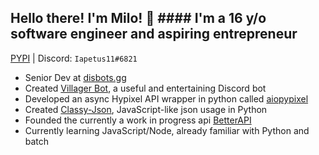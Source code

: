 ## Hello there<!-- general kenobi -->! I'm Milo! :wave: #### I'm a 16 y/o software engineer and aspiring entrepreneur
[PYPI](https://pypi.org/user/Iapetus11/) | Discord: `Iapetus11#6821`

* Senior Dev at [disbots.gg](https://disbots.gg/)
* Created [Villager Bot](https://github.com/Villager-Dev/Villager-Bot), a useful and entertaining Discord bot
* Developed an async Hypixel API wrapper in python called [aiopypixel](https://github.com/Villager-Dev/aiopypixel)
* Created [Classy-Json](https://github.com/Iapetus-11/Classy-Json), JavaScript-like json usage in Python
* Founded the currently a work in progress api [BetterAPI](https://github.com/Better-API)
* Currently learning JavaScript/Node, already familiar with Python and batch

<!--
### What languages do I know?
* Well acquainted with Python
* Some Java
* Some batch
* Currently learning JavaScript (Node.js specifically)
-->
